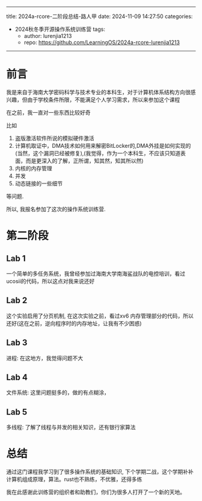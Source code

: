 
---
title: 2024a-rcore-二阶段总结-路人甲
date: 2024-11-09 14:27:50
categories:
  - 2024秋冬季开源操作系统训练营
tags:
    - author: lurenjia1213
    - repo: https://github.com/LearningOS/2024a-rcore-lurenjia1213
---
# 前言
我是来自于海南大学密码科学与技术专业的本科生，对于计算机体系结构方向很感兴趣，但由于学校条件所限，不能满足个人学习需求，所以来参加这个课程 

在之前，我一直对一些东西比较好奇

比如
1. 盗版激活软件所说的模拟硬件激活
2. 计算机取证中，DMA技术如何用来解密BitLocker的,DMA外挂是如何实现的(当然，这个漏洞已经被修复),(我觉得，作为一个本科生，不应该只知道表面，而是更深入的了解，正所谓，知其然，知其所以然)
3. 内核的内存管理
4. 并发
5. 动态链接的一些细节

等问题.


所以, 我报名参加了这次的操作系统训练营. 


# 第二阶段
## Lab 1
一个简单的多任务系统，我曾经参加过海南大学南海鲨战队的电控培训，看过ucosii的代码，所以这点对我来说还好
## Lab 2
这个实验启用了分页机制, 在这次实验之前，看过xv6 内存管理部分的代码，所以还好(这在之前，逆向程序时的内存地址，让我有不少困惑)
## Lab 3
进程: 在这地方，我觉得问题不大
## Lab 4
文件系统: 这里问题挺多的，做的有点糊涂，
## Lab 5
多线程: 了解了线程与并发的相关知识，还有银行家算法

# 总结
通过这门课程我学习到了很多操作系统的基础知识, 下个学期二战，这个学期补补计算机组成原理，算法。rust也不熟练，不优雅，还得多练

我在此感谢此训练营的组织者和助教们，你们为很多人打开了一个新的天地。

